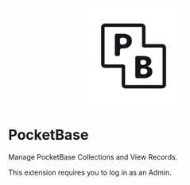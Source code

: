 <p align="center">
    <img src="./assets/pocketbase.png" height="200" />
</p>

# PocketBase

Manage PocketBase Collections and View Records.

This extension requires you to log in as an Admin.